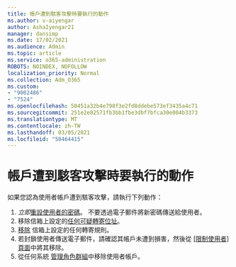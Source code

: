 ```yaml
---
title: 帳戶遭到駭客攻擊時要執行的動作
ms.author: v-aiyengar
author: AshaIyengar21
manager: dansimp
ms.date: 17/02/2021
ms.audience: Admin
ms.topic: article
ms.service: o365-administration
ROBOTS: NOINDEX, NOFOLLOW
localization_priority: Normal
ms.collection: Adm_O365
ms.custom:
- "9002486"
- "7524"
ms.openlocfilehash: 50451a32b4e798f3e2fd8ddebe573ef3435a4c71
ms.sourcegitcommit: 251e2e82571fb3bb1fbe3dbf7bfca30e004b3373
ms.translationtype: MT
ms.contentlocale: zh-TW
ms.lasthandoff: 03/05/2021
ms.locfileid: "50464415"
---
```

# <a name="what-to-do-when-an-account-is-hacked"></a>帳戶遭到駭客攻擊時要執行的動作

如果您認為使用者帳戶遭到駭客攻擊，請執行下列動作：

1. *立即*[重設使用者的密碼](https://go.microsoft.com/fwlink/?linkid=2103704)。 不要透過電子郵件將新密碼傳送給使用者。
1. 移除信箱上設定的[任何可疑轉寄位址](https://go.microsoft.com/fwlink/?linkid=2103705)。
1. [移除](https://go.microsoft.com/fwlink/?linkid=2103706) 信箱上設定的任何轉寄規則。
1. 若封鎖使用者傳送電子郵件，請確認其帳戶未遭到損害，然後從 [ [限制使用者] 頁面](https://go.microsoft.com/fwlink/?linkid=2103706)中將其移除。
1. 從任何系統 [管理角色群組](https://go.microsoft.com/fwlink/?linkid=2092294)中移除使用者帳戶。